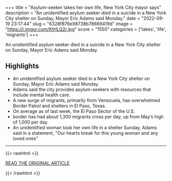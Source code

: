 +++
title = "Asylum-seeker takes her own life, New York City mayor says"
description = "An unidentified asylum seeker died in a suicide in a New York City shelter on Sunday, Mayor Eric Adams said Monday."
date = "2022-09-19 23:17:44"
slug = "6328f876e98738b78669419d"
image = "https://i.imgur.com/KtHLQ2r.jpg"
score = "1550"
categories = ['takes', 'life', 'migrants']
+++

An unidentified asylum seeker died in a suicide in a New York City shelter on Sunday, Mayor Eric Adams said Monday.

## Highlights

- An unidentified asylum seeker died in a New York City shelter on Sunday, Mayor Eric Adams said Monday.
- Adams said the city provides asylum-seekers with resources that include mental health care.
- A new surge of migrants, primarily from Venezuela, has overwhelmed Border Patrol and shelters in El Paso, Texas.
- On average as of last week, the El Paso Sector of the U.S.
- border has had about 1,300 migrants cross per day, up from May’s high of 1,000 per day.
- An unidentified woman took her own life in a shelter Sunday, Adams said in a statement, "Our hearts break for this young woman and any loved ones"

---

{{< rawhtml >}}
  <p class="article-category">
    <a target="_blank" href="https://www.nbcnews.com/news/us-news/asylum-seeker-takes-life-new-york-city-mayor-says-rcna48351">READ THE ORIGINAL ARTICLE</a>
  </p>
{{< /rawhtml >}}
